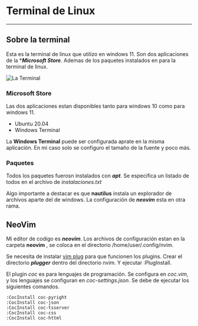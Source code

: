 
# Terminal de Linux
---

## Sobre la terminal
Esta es la terminal de linux que utilizo en windows 11.
Son dos aplicaciones de la ****Microsoft Store***.
Ademas de los paquetes instalados en para la terminal de linux.

![La Terminal](.mi-terminal.png) 

### Microsoft Store
Las dos aplicaciones estan disponibles tanto para windows 10 como para
windows 11.

+ Ubuntu 20.04
+ Windows Terminal

La **Windows Terminal** puede ser configurada aprate en la misma aplicación.
En mi caso solo se configuro el tamaño de la fuente y poco más.

### Paquetes
Todos los paquetes fuerosn instalados con ***apt***.
Se especifica un listado de todos en el archivo de *instalaciones.txt*

Algo importante a destacar es que **nautilus** instala un explorador de
archivos aparte del de windows.
La configuración de ***neovim*** esta en otra rama.

## NeoVim
Mi editor de codigo es ***neovim***.
Los archivos de configuración estan en la carpeta **neovim**
, se coloca en el directorio /home/user/.config/nvim.

Se necesita de instalar [vim plug](https://github.com/junegunn/vim-plug) para que funcionen los plugins.
Crear el directorio ***plugger*** dentro del directorio nvim. Y
ejecutar :PlugInstall.

El plugin *coc* es para lenguajes de programación.
Se configura en *coc.vim*, y los lenguajes se configuran en *coc-settings.json*.
Se debe de ejecutar los siguientes comandos.
~~~
:CocInstall coc-pyright
:CocInstall coc-json
:CocInstall coc-tsserver
:CocInstall coc-css
:CocInstall coc-httml
~~~

